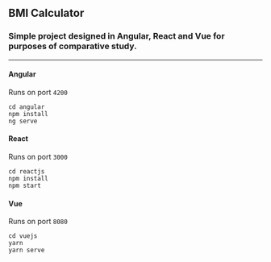 ## BMI Calculator

### Simple project designed in Angular, React and Vue for purposes of comparative study.

<hr>

#### **Angular**

Runs on port `4200`

```
cd angular
npm install
ng serve
```

#### **React**

Runs on port `3000`

```
cd reactjs
npm install
npm start
```

#### **Vue**

Runs on port `8080`

```
cd vuejs
yarn
yarn serve
```
